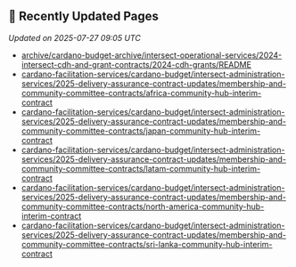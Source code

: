 ## 🔄 Recently Updated Pages

_Updated on 2025-07-27 09:05 UTC_

- [archive/cardano-budget-archive/intersect-operational-services/2024-intersect-cdh-and-grant-contracts/2024-cdh-grants/README](https://docs.intersectmbo.org/archive/cardano-budget-archive/intersect-operational-services/2024-intersect-cdh-and-grant-contracts/2024-cdh-grants/README)
- [cardano-facilitation-services/cardano-budget/intersect-administration-services/2025-delivery-assurance-contract-updates/membership-and-community-committee-contracts/africa-community-hub-interim-contract](https://docs.intersectmbo.org/cardano-facilitation-services/cardano-budget/intersect-administration-services/2025-delivery-assurance-contract-updates/membership-and-community-committee-contracts/africa-community-hub-interim-contract)
- [cardano-facilitation-services/cardano-budget/intersect-administration-services/2025-delivery-assurance-contract-updates/membership-and-community-committee-contracts/japan-community-hub-interim-contract](https://docs.intersectmbo.org/cardano-facilitation-services/cardano-budget/intersect-administration-services/2025-delivery-assurance-contract-updates/membership-and-community-committee-contracts/japan-community-hub-interim-contract)
- [cardano-facilitation-services/cardano-budget/intersect-administration-services/2025-delivery-assurance-contract-updates/membership-and-community-committee-contracts/latam-community-hub-interim-contract](https://docs.intersectmbo.org/cardano-facilitation-services/cardano-budget/intersect-administration-services/2025-delivery-assurance-contract-updates/membership-and-community-committee-contracts/latam-community-hub-interim-contract)
- [cardano-facilitation-services/cardano-budget/intersect-administration-services/2025-delivery-assurance-contract-updates/membership-and-community-committee-contracts/north-america-community-hub-interim-contract](https://docs.intersectmbo.org/cardano-facilitation-services/cardano-budget/intersect-administration-services/2025-delivery-assurance-contract-updates/membership-and-community-committee-contracts/north-america-community-hub-interim-contract)
- [cardano-facilitation-services/cardano-budget/intersect-administration-services/2025-delivery-assurance-contract-updates/membership-and-community-committee-contracts/sri-lanka-community-hub-interim-contract](https://docs.intersectmbo.org/cardano-facilitation-services/cardano-budget/intersect-administration-services/2025-delivery-assurance-contract-updates/membership-and-community-committee-contracts/sri-lanka-community-hub-interim-contract)
